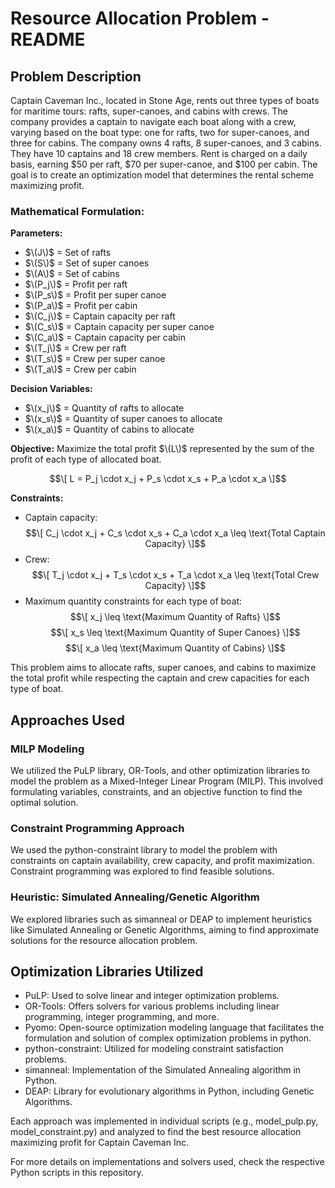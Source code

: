 

# Resource Allocation Problem - README

## Problem Description
Captain Caveman Inc., located in Stone Age, rents out three types of boats for maritime tours: rafts, super-canoes, and cabins with crews. The company provides a captain to navigate each boat along with a crew, varying based on the boat type: one for rafts, two for super-canoes, and three for cabins. The company owns 4 rafts, 8 super-canoes, and 3 cabins. They have 10 captains and 18 crew members. Rent is charged on a daily basis, earning $50 per raft, $70 per super-canoe, and $100 per cabin. The goal is to create an optimization model that determines the rental scheme maximizing profit.

### Mathematical Formulation:

**Parameters:**
- $\(J\)$ = Set of rafts
- $\(S\)$ = Set of super canoes
- $\(A\)$ = Set of cabins
- $\(P_j\)$ = Profit per raft
- $\(P_s\)$ = Profit per super canoe
- $\(P_a\)$ = Profit per cabin
- $\(C_j\)$ = Captain capacity per raft
- $\(C_s\)$ = Captain capacity per super canoe
- $\(C_a\)$ = Captain capacity per cabin
- $\(T_j\)$ = Crew per raft
- $\(T_s\)$ = Crew per super canoe
- $\(T_a\)$ = Crew per cabin

**Decision Variables:**
- $\(x_j\)$ = Quantity of rafts to allocate
- $\(x_s\)$ = Quantity of super canoes to allocate
- $\(x_a\)$ = Quantity of cabins to allocate

**Objective:**
Maximize the total profit $\(L\)$ represented by the sum of the profit of each type of allocated boat.

$$\[ L = P_j \cdot x_j + P_s \cdot x_s + P_a \cdot x_a \]$$

**Constraints:**
- Captain capacity:
$$\[ C_j \cdot x_j + C_s \cdot x_s + C_a \cdot x_a \leq \text{Total Captain Capacity} \]$$
- Crew:
$$\[ T_j \cdot x_j + T_s \cdot x_s + T_a \cdot x_a \leq \text{Total Crew Capacity} \]$$
- Maximum quantity constraints for each type of boat:
$$\[ x_j \leq \text{Maximum Quantity of Rafts} \]$$
$$\[ x_s \leq \text{Maximum Quantity of Super Canoes} \]$$
$$\[ x_a \leq \text{Maximum Quantity of Cabins} \]$$

This problem aims to allocate rafts, super canoes, and cabins to maximize the total profit while respecting the captain and crew capacities for each type of boat.

## Approaches Used

### MILP Modeling
We utilized the PuLP library, OR-Tools, and other optimization libraries to model the problem as a Mixed-Integer Linear Program (MILP). This involved formulating variables, constraints, and an objective function to find the optimal solution.

### Constraint Programming Approach
We used the python-constraint library to model the problem with constraints on captain availability, crew capacity, and profit maximization. Constraint programming was explored to find feasible solutions.

### Heuristic: Simulated Annealing/Genetic Algorithm
We explored libraries such as simanneal or DEAP to implement heuristics like Simulated Annealing or Genetic Algorithms, aiming to find approximate solutions for the resource allocation problem.

## Optimization Libraries Utilized
- PuLP: Used to solve linear and integer optimization problems.
- OR-Tools: Offers solvers for various problems including linear programming, integer programming, and more.
- Pyomo: Open-source optimization modeling language that facilitates the formulation and solution of complex optimization problems in python.
- python-constraint: Utilized for modeling constraint satisfaction problems.
- simanneal: Implementation of the Simulated Annealing algorithm in Python.
- DEAP: Library for evolutionary algorithms in Python, including Genetic Algorithms.

Each approach was implemented in individual scripts (e.g., model_pulp.py, model_constraint.py) and analyzed to find the best resource allocation maximizing profit for Captain Caveman Inc.

For more details on implementations and solvers used, check the respective Python scripts in this repository.